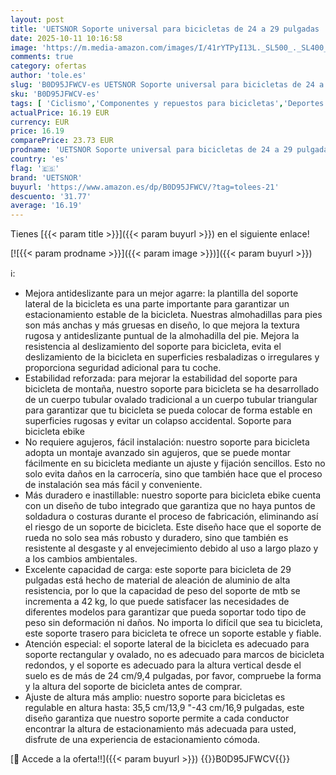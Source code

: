 ```yaml
---
layout: post
title: 'UETSNOR Soporte universal para bicicletas de 24 a 29 pulgadas  altura regulable  soporte lateral antideslizante estable  carga máxima de 42 kg  soporte para bicicleta de montaña  bicicleta eléctrica '
date: 2025-10-11 10:16:58
image: 'https://m.media-amazon.com/images/I/41rYTPyI13L._SL500_._SL400_.jpg'
comments: true
category: ofertas
author: 'tole.es'
slug: 'B0D95JFWCV-es UETSNOR Soporte universal para bicicletas de 24 a 29...'
sku: 'B0D95JFWCV-es'
tags: [ 'Ciclismo','Componentes y repuestos para bicicletas','Deportes y aire libre','Patas de cabra y caballetes para bicicletas','Ropa y equipo para deportes','bicicleta','uetsnor','🇪🇸', ]
actualPrice: 16.19 EUR
currency: EUR
price: 16.19
comparePrice: 23.73 EUR
prodname: 'UETSNOR Soporte universal para bicicletas de 24 a 29 pulgadas  altura regulable  soporte lateral antideslizante estable  carga máxima de 42 kg  soporte para bicicleta de montaña  bicicleta eléctrica '
country: 'es'
flag: '🇪🇸'
brand: 'UETSNOR'
buyurl: 'https://www.amazon.es/dp/B0D95JFWCV/?tag=tolees-21'
descuento: '31.77'
average: '16.19'
---
```


Tienes [{{< param title >}}]({{< param buyurl >}}) en el siguiente enlace!

[![{{< param prodname >}}]({{< param image >}})]({{< param buyurl >}})

ℹ️:

- Mejora antideslizante para un mejor agarre: la plantilla del soporte lateral de la bicicleta es una parte importante para garantizar un estacionamiento estable de la bicicleta. Nuestras almohadillas para pies son más anchas y más gruesas en diseño, lo que mejora la textura rugosa y antideslizante puntual de la almohadilla del pie. Mejora la resistencia al deslizamiento del soporte para bicicleta, evita el deslizamiento de la bicicleta en superficies resbaladizas o irregulares y proporciona seguridad adicional para tu coche.
- Estabilidad reforzada: para mejorar la estabilidad del soporte para bicicleta de montaña, nuestro soporte para bicicleta se ha desarrollado de un cuerpo tubular ovalado tradicional a un cuerpo tubular triangular para garantizar que tu bicicleta se pueda colocar de forma estable en superficies rugosas y evitar un colapso accidental. Soporte para bicicleta ebike
- No requiere agujeros, fácil instalación: nuestro soporte para bicicleta adopta un montaje avanzado sin agujeros, que se puede montar fácilmente en su bicicleta mediante un ajuste y fijación sencillos. Esto no solo evita daños en la carrocería, sino que también hace que el proceso de instalación sea más fácil y conveniente.
- Más duradero e inastillable: nuestro soporte para bicicleta ebike cuenta con un diseño de tubo integrado que garantiza que no haya puntos de soldadura o costuras durante el proceso de fabricación, eliminando así el riesgo de un soporte de bicicleta. Este diseño hace que el soporte de rueda no solo sea más robusto y duradero, sino que también es resistente al desgaste y al envejecimiento debido al uso a largo plazo y a los cambios ambientales.
- Excelente capacidad de carga: este soporte para bicicleta de 29 pulgadas está hecho de material de aleación de aluminio de alta resistencia, por lo que la capacidad de peso del soporte de mtb se incrementa a 42 kg, lo que puede satisfacer las necesidades de diferentes modelos para garantizar que pueda soportar todo tipo de peso sin deformación ni daños. No importa lo difícil que sea tu bicicleta, este soporte trasero para bicicleta te ofrece un soporte estable y fiable.
- Atención especial: el soporte lateral de la bicicleta es adecuado para soporte rectangular y ovalado, no es adecuado para marcos de bicicleta redondos, y el soporte es adecuado para la altura vertical desde el suelo es de más de 24 cm/9,4 pulgadas, por favor, compruebe la forma y la altura del soporte de bicicleta antes de comprar.
- Ajuste de altura más amplio: nuestro soporte para bicicletas es regulable en altura hasta: 35,5 cm/13,9 "-43 cm/16,9 pulgadas, este diseño garantiza que nuestro soporte permite a cada conductor encontrar la altura de estacionamiento más adecuada para usted, disfrute de una experiencia de estacionamiento cómoda.

[🛒 Accede a la oferta!!]({{< param buyurl >}})
{{<world>}}B0D95JFWCV{{</world>}}
